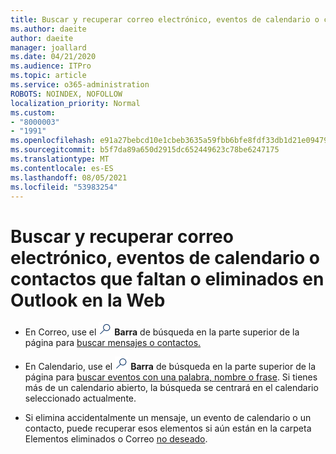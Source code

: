 ```yaml
---
title: Buscar y recuperar correo electrónico, eventos de calendario o contactos que faltan o eliminados
ms.author: daeite
author: daeite
manager: joallard
ms.date: 04/21/2020
ms.audience: ITPro
ms.topic: article
ms.service: o365-administration
ROBOTS: NOINDEX, NOFOLLOW
localization_priority: Normal
ms.custom:
- "8000003"
- "1991"
ms.openlocfilehash: e91a27bebcd10e1cbeb3635a59fbb6bfe8fdf33db1d21e094794fc82d9f0e608
ms.sourcegitcommit: b5f7da89a650d2915dc652449623c78be6247175
ms.translationtype: MT
ms.contentlocale: es-ES
ms.lasthandoff: 08/05/2021
ms.locfileid: "53983254"
---
```

# <a name="find-and-recover-missing-or-deleted-email-calendar-events-or-contacts-in-outlook-on-the-web"></a>Buscar y recuperar correo electrónico, eventos de calendario o contactos que faltan o eliminados en Outlook en la Web

- En Correo, use el <img src='data:image/png;base64,iVBORw0KGgoAAAANSUhEUgAAABUAAAAVBAMAAABbObilAAAAKlBMVEX///+WqL7l6u8vUn8iR3azwNDCzNlObJFAYIkDLWNeeZuks8d7ka1thaRtSbf+AAAAS0lEQVQI12MgFjAdmVkKY6csYxK5AGUbAqWsIUzGBiARAmGzCwAJlgQwmyMARiDEEeoxzWEyQZivLAS3l8kQ4RplkDF4hRkWEvQSABbdDSdqA/J0AAAAAElFTkSuQmCC' />
 **Barra** de búsqueda en la parte superior de la página para [buscar mensajes o contactos.](https://support.office.com/article/b27e5eb7-3255-4c61-bf16-1c6a16bc2e6b)

- En Calendario, use el <img src='data:image/png;base64,iVBORw0KGgoAAAANSUhEUgAAABUAAAAVBAMAAABbObilAAAAKlBMVEX///+WqL7l6u8vUn8iR3azwNDCzNlObJFAYIkDLWNeeZuks8d7ka1thaRtSbf+AAAAS0lEQVQI12MgFjAdmVkKY6csYxK5AGUbAqWsIUzGBiARAmGzCwAJlgQwmyMARiDEEeoxzWEyQZivLAS3l8kQ4RplkDF4hRkWEvQSABbdDSdqA/J0AAAAAElFTkSuQmCC' />
 **Barra** de búsqueda en la parte superior de la página para [buscar eventos con una palabra, nombre o frase](https://support.office.com/article/d587aaec-fb2c-4f6f-aee1-0df1fc591477). Si tienes más de un calendario abierto, la búsqueda se centrará en el calendario seleccionado actualmente.

- Si elimina accidentalmente un mensaje, un evento de calendario o un contacto, puede recuperar esos elementos si aún están en la carpeta Elementos eliminados o Correo [no deseado](https://support.office.com/article/a8ca78ac-4721-4066-95dd-571842e9fb11).